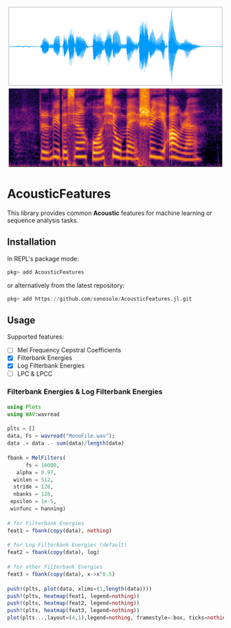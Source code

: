 ![](./doc/WavSpec.png)

# AcousticFeatures

This library provides common **Acoustic** features for machine learning or sequence analysis tasks.

## Installation

In REPL's package mode:

```julia
pkg> add AcousticFeatures
```

or alternatively from the latest repository:

```julia
pkg> add https://github.com/sonosole/AcousticFeatures.jl.git
```

## Usage

Supported features:

* [ ] Mel Frequency Cepstral Coefficients
* [X] Filterbank Energies
* [X] Log Filterbank Energies
* [ ] LPC & LPCC

### Filterbank Energies & Log Filterbank Energies

```julia
using Plots
using WAV:wavread

plts = []
data, Fs = wavread("MonoFile.wav");
data .= data .- sum(data)/length(data)

fbank = MelFilters(
      fs = 16000,
   alpha = 0.97,
  winlen = 512,
  stride = 128,
  nbanks = 128,
 epsilon = 1e-5,
 winfunc = hanning)

# for Filterbank Energies
feat1 = fbank(copy(data), nothing)

# for Log Filterbank Energies (default)
feat2 = fbank(copy(data), log)

# for other Filterbank Energies
feat3 = fbank(copy(data), x->x^0.5)

push!(plts, plot(data, xlims=(1,length(data))))
push!(plts, heatmap(feat1, legend=nothing))
push!(plts, heatmap(feat2, legend=nothing))
push!(plts, heatmap(feat3, legend=nothing))
plot(plts...,layout=(4,1),legend=nothing, framestyle=:box, ticks=nothing)
```
